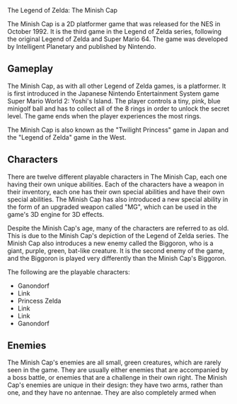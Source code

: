 The Legend of Zelda: The Minish Cap

The Minish Cap is a 2D platformer game that was released for the NES in October 1992. It is the third game in the Legend of Zelda series, following the original Legend of Zelda and Super Mario 64. The game was developed by Intelligent Planetary and published by Nintendo.

## Gameplay

The Minish Cap, as with all other Legend of Zelda games, is a platformer. It is first introduced in the Japanese Nintendo Entertainment System game Super Mario World 2: Yoshi's Island. The player controls a tiny, pink, blue minigolf ball and has to collect all of the 8 rings in order to unlock the secret level. The game ends when the player experiences the most rings.

The Minish Cap is also known as the "Twilight Princess" game in Japan and the "Legend of Zelda" game in the West.

## Characters

There are twelve different playable characters in The Minish Cap, each one having their own unique abilities. Each of the characters have a weapon in their inventory, each one has their own special abilities and have their own special abilities. The Minish Cap has also introduced a new special ability in the form of an upgraded weapon called "MG", which can be used in the game's 3D engine for 3D effects.

Despite the Minish Cap's age, many of the characters are referred to as old. This is due to the Minish Cap's depiction of the Legend of Zelda series. The Minish Cap also introduces a new enemy called the Biggoron, who is a giant, purple, green, bat-like creature. It is the second enemy of the game, and the Biggoron is played very differently than the Minish Cap's Biggoron.

The following are the playable characters:

*   Ganondorf
*   Link
*   Princess Zelda
*   Link
*   Link
*   Ganondorf

## Enemies

The Minish Cap's enemies are all small, green creatures, which are rarely seen in the game. They are usually either enemies that are accompanied by a boss battle, or enemies that are a challenge in their own right. The Minish Cap's enemies are unique in their design: they have two arms, rather than one, and they have no antennae. They are also completely armed when
